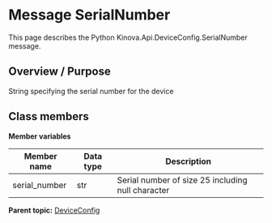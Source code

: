 # Message SerialNumber

This page describes the Python Kinova.Api.DeviceConfig.SerialNumber message.

## Overview / Purpose

String specifying the serial number for the device

## Class members

 **Member variables** 

|Member name|Data type|Description|
|-----------|---------|-----------|
|serial\_number|str|Serial number of size 25 including null character|

**Parent topic:** [DeviceConfig](../references/summary_DeviceConfig.md)

